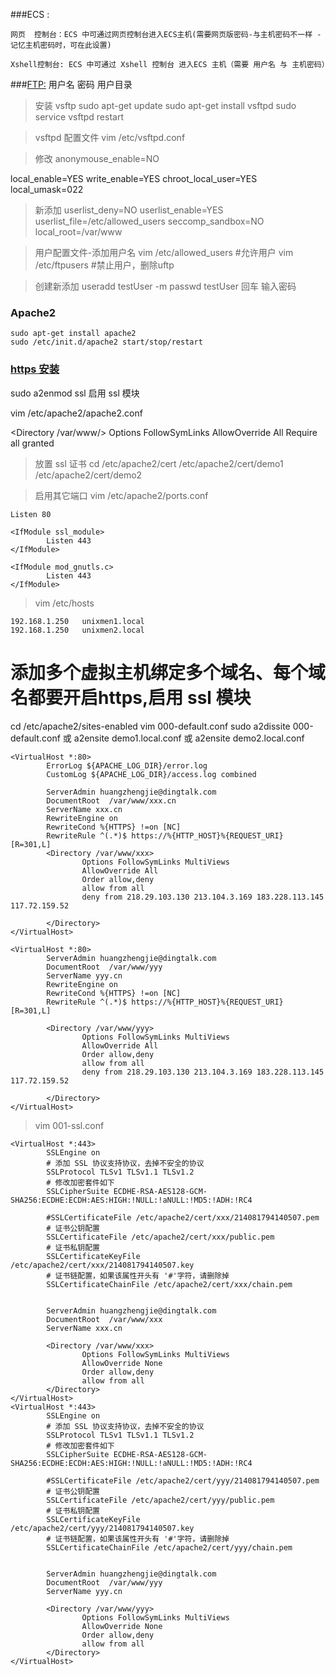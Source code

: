 
###ECS :
```
网页  控制台：ECS 中可通过网页控制台进入ECS主机(需要网页版密码-与主机密码不一样 - 记忆主机密码时，可在此设置)

Xshell控制台: ECS 中可通过 Xshell 控制台 进入ECS 主机（需要 用户名 与 主机密码）
```

###[FTP:](http://www.cnblogs.com/lidan/archive/2011/11/12/2246507.html)
用户名
密码
用户目录
>安装 vsftp
sudo apt-get update
sudo apt-get install vsftpd
sudo service vsftpd restart


> vsftpd 配置文件
vim /etc/vsftpd.conf

>修改
anonymouse_enable=NO

local_enable=YES
write_enable=YES
chroot_local_user=YES
local_umask=022
> 新添加
userlist_deny=NO
userlist_enable=YES
userlist_file=/etc/allowed_users
seccomp_sandbox=NO
local_root=/var/www

> 用户配置文件-添加用户名
vim /etc/allowed_users  #允许用户
vim /etc/ftpusers		#禁止用户，删除uftp

> 创建新添加
useradd testUser -m
passwd testUser 回车
输入密码


### Apache2
```
sudo apt-get install apache2
sudo /etc/init.d/apache2 start/stop/restart
```



### [https 安装](http://blog.csdn.net/Sky_qing/article/details/44303221)
sudo a2enmod ssl  启用 ssl 模块

vim /etc/apache2/apache2.conf

<Directory /var/www/>
    Options FollowSymLinks
    AllowOverride All
    Require all granted
</Directory>

> 放置 ssl 证书
cd /etc/apache2/cert
/etc/apache2/cert/demo1
/etc/apache2/cert/demo2

> 启用其它端口
vim /etc/apache2/ports.conf
```
Listen 80

<IfModule ssl_module>
        Listen 443
</IfModule>

<IfModule mod_gnutls.c>
        Listen 443
</IfModule>

```

> vim /etc/hosts
```
192.168.1.250   unixmen1.local
192.168.1.250   unixmen2.local
```

# 添加多个虚拟主机绑定多个域名、每个域名都要开启https,启用 ssl 模块
cd /etc/apache2/sites-enabled
vim 000-default.conf
sudo a2dissite 000-default.conf
或 a2ensite demo1.local.conf
或 a2ensite demo2.local.conf
```
<VirtualHost *:80>
        ErrorLog ${APACHE_LOG_DIR}/error.log
        CustomLog ${APACHE_LOG_DIR}/access.log combined

        ServerAdmin huangzhengjie@dingtalk.com
        DocumentRoot  /var/www/xxx.cn
        ServerName xxx.cn
        RewriteEngine on
        RewriteCond %{HTTPS} !=on [NC]
        RewriteRule ^(.*)$ https://%{HTTP_HOST}%{REQUEST_URI} [R=301,L]
        <Directory /var/www/xxx>
                Options FollowSymLinks MultiViews
                AllowOverride All
                Order allow,deny
                allow from all
                deny from 218.29.103.130 213.104.3.169 183.228.113.145 117.72.159.52

        </Directory>
</VirtualHost>

<VirtualHost *:80>
        ServerAdmin huangzhengjie@dingtalk.com
        DocumentRoot  /var/www/yyy
        ServerName yyy.cn
        RewriteEngine on
        RewriteCond %{HTTPS} !=on [NC]
        RewriteRule ^(.*)$ https://%{HTTP_HOST}%{REQUEST_URI} [R=301,L]

        <Directory /var/www/yyy>
                Options FollowSymLinks MultiViews
                AllowOverride All
                Order allow,deny
                allow from all
                deny from 218.29.103.130 213.104.3.169 183.228.113.145 117.72.159.52

        </Directory>
</VirtualHost>
```

> vim 001-ssl.conf
```
<VirtualHost *:443>
        SSLEngine on
        # 添加 SSL 协议支持协议，去掉不安全的协议
        SSLProtocol TLSv1 TLSv1.1 TLSv1.2
        # 修改加密套件如下
        SSLCipherSuite ECDHE-RSA-AES128-GCM-SHA256:ECDHE:ECDH:AES:HIGH:!NULL:!aNULL:!MD5:!ADH:!RC4

        #SSLCertificateFile /etc/apache2/cert/xxx/214081794140507.pem
        # 证书公钥配置
        SSLCertificateFile /etc/apache2/cert/xxx/public.pem
        # 证书私钥配置
        SSLCertificateKeyFile /etc/apache2/cert/xxx/214081794140507.key
        # 证书链配置，如果该属性开头有 '#'字符，请删除掉
        SSLCertificateChainFile /etc/apache2/cert/xxx/chain.pem


        ServerAdmin huangzhengjie@dingtalk.com
        DocumentRoot  /var/www/xxx
        ServerName xxx.cn

        <Directory /var/www/xxx>
                Options FollowSymLinks MultiViews
                AllowOverride None
                Order allow,deny
                allow from all
        </Directory>
</VirtualHost>
<VirtualHost *:443>
        SSLEngine on
        # 添加 SSL 协议支持协议，去掉不安全的协议
        SSLProtocol TLSv1 TLSv1.1 TLSv1.2
        # 修改加密套件如下
        SSLCipherSuite ECDHE-RSA-AES128-GCM-SHA256:ECDHE:ECDH:AES:HIGH:!NULL:!aNULL:!MD5:!ADH:!RC4

        #SSLCertificateFile /etc/apache2/cert/yyy/214081794140507.pem
        # 证书公钥配置
        SSLCertificateFile /etc/apache2/cert/yyy/public.pem
        # 证书私钥配置
        SSLCertificateKeyFile /etc/apache2/cert/yyy/214081794140507.key
        # 证书链配置，如果该属性开头有 '#'字符，请删除掉
        SSLCertificateChainFile /etc/apache2/cert/yyy/chain.pem


        ServerAdmin huangzhengjie@dingtalk.com
        DocumentRoot  /var/www/yyy
        ServerName yyy.cn

        <Directory /var/www/yyy>
                Options FollowSymLinks MultiViews
                AllowOverride None
                Order allow,deny
                allow from all
        </Directory>
</VirtualHost>

```